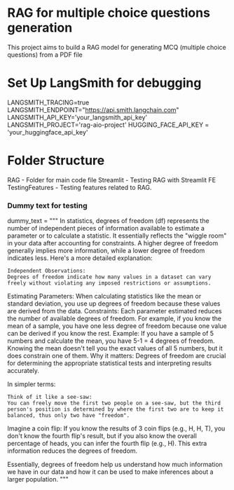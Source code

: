 # RAG for multiple choice questions generation

This project aims to build a RAG model for generating MCQ (multiple choice questions) from a PDF file


# Set Up LangSmith for debugging
LANGSMITH_TRACING=true
LANGSMITH_ENDPOINT="https://api.smith.langchain.com"
LANGSMITH_API_KEY='your_langsmith_api_key'
LANGSMITH_PROJECT='rag-aio-project'
HUGGING_FACE_API_KEY = 'your_huggingface_api_key'

# Folder Structure
RAG - Folder for main code file
Streamlit - Testing RAG with Streamlit FE
TestingFeatures - Testing features related to RAG.

### Dummy text for testing
dummy_text = """
In statistics, degrees of freedom (df) represents the number of independent pieces of information available to estimate a parameter or to calculate a statistic. It essentially reflects the "wiggle room" in your data after accounting for constraints. A higher degree of freedom generally implies more information, while a lower degree of freedom indicates less.
Here's a more detailed explanation:

    Independent Observations:
    Degrees of freedom indicate how many values in a dataset can vary freely without violating any imposed restrictions or assumptions.

Estimating Parameters:
When calculating statistics like the mean or standard deviation, you use up degrees of freedom because these values are derived from the data.
Constraints:
Each parameter estimated reduces the number of available degrees of freedom. For example, if you know the mean of a sample, you have one less degree of freedom because one value can be derived if you know the rest.
Example:
If you have a sample of 5 numbers and calculate the mean, you have 5-1 = 4 degrees of freedom. Knowing the mean doesn't tell you the exact values of all 5 numbers, but it does constrain one of them.
Why it matters:
Degrees of freedom are crucial for determining the appropriate statistical tests and interpreting results accurately.

In simpler terms:

    Think of it like a see-saw:
    You can freely move the first two people on a see-saw, but the third person's position is determined by where the first two are to keep it balanced, thus only two have "freedom".

Imagine a coin flip:
If you know the results of 3 coin flips (e.g., H, H, T), you don't know the fourth flip's result, but if you also know the overall percentage of heads, you can infer the fourth flip (e.g., H). This extra information reduces the degrees of freedom.

Essentially, degrees of freedom help us understand how much information we have in our data and how it can be used to make inferences about a larger population.
"""
